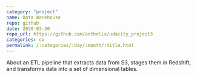 ```yaml
---
category: "project"
name: Data Warehouse
repo: github
date: 2020-03-30
repo_url: https://github.com/anthelix/udacity_project3
categories: cv
permalink: /:categories/:day/:month/:title.html
---
```


About an ETL pipeline that extracts data from S3, stages them in Redshift, and transforms data into a set of dimensional tables.